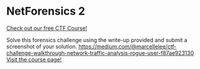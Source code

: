 # NetForensics 2

[Check out our free CTF Course!](https://academy.hoppersroppers.org/mod/page/view.php?id=600)

Solve this forensics challenge using the write-up provided and submit a screenshot of your solution. <https://medium.com/@marcellelee/ctf-challenge-walkthrough-network-traffic-analysis-rogue-user-f87ae923130> 
[Visit the course page!](https://academy.hoppersroppers.org/mod/assign/view.php?id=600)

